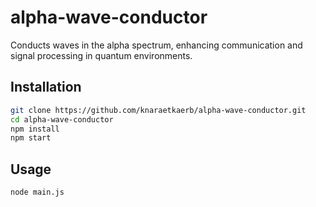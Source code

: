 # alpha-wave-conductor

Conducts waves in the alpha spectrum, enhancing communication and signal processing in quantum environments.

## Installation

```bash
git clone https://github.com/knaraetkaerb/alpha-wave-conductor.git
cd alpha-wave-conductor
npm install
npm start
```

## Usage
```bash
node main.js
```
